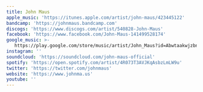 ```yaml
---
title: John Maus
apple_music: 'https://itunes.apple.com/artist/john-maus/423445122'
bandcamp: 'https://johnmaus.bandcamp.com'
discogs: 'https://www.discogs.com/artist/540828-John-Maus'
facebook: 'https://www.facebook.com/John-Maus-141499528174'
google_music: >-
   https://play.google.com/store/music/artist/John_Maus?id=Abwtaakwjzbn3v32jlz2lwahxh4
instagram: ''
soundcloud: 'https://soundcloud.com/john-maus-official'
spotify: 'https://open.spotify.com/artist/4R073T3AVJKqAsbzLmLW9u'
twitter: 'https://twitter.com/johnmaus'
website: 'https://www.johnma.us'
youtube: ''
---
```

